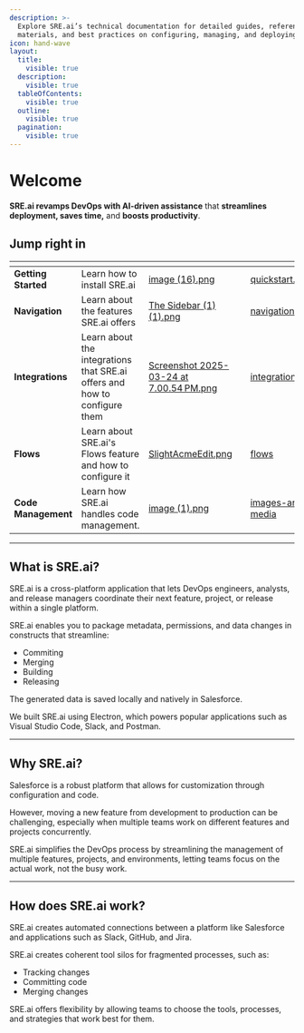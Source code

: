 ```yaml
---
description: >-
  Explore SRE.ai’s technical documentation for detailed guides, reference
  materials, and best practices on configuring, managing, and deploying.
icon: hand-wave
layout:
  title:
    visible: true
  description:
    visible: true
  tableOfContents:
    visible: true
  outline:
    visible: true
  pagination:
    visible: true
---
```


# Welcome

**SRE.ai revamps DevOps with AI-driven assistance** that **streamlines deployment, saves time,** and **boosts productivity**.

## Jump right in

<table data-view="cards"><thead><tr><th></th><th></th><th data-hidden data-card-cover data-type="files"></th><th data-hidden></th><th data-hidden data-card-target data-type="content-ref"></th></tr></thead><tbody><tr><td><strong>Getting Started</strong></td><td>Learn how to install SRE.ai</td><td><a href=".gitbook/assets/image (16).png">image (16).png</a></td><td></td><td><a href="quickstart.md">quickstart.md</a></td></tr><tr><td><strong>Navigation</strong></td><td>Learn about the features SRE.ai offers</td><td><a href=".gitbook/assets/The Sidebar (1) (1).png">The Sidebar (1) (1).png</a></td><td></td><td><a href="navigation.md">navigation.md</a></td></tr><tr><td><strong>Integrations</strong></td><td>Learn about the integrations that SRE.ai offers and how to configure them</td><td><a href=".gitbook/assets/Screenshot 2025-03-24 at 7.00.54 PM.png">Screenshot 2025-03-24 at 7.00.54 PM.png</a></td><td></td><td><a href="integrations/">integrations</a></td></tr><tr><td><strong>Flows</strong></td><td>Learn about SRE.ai's Flows feature and how to configure it</td><td><a href=".gitbook/assets/SlightAcmeEdit.png">SlightAcmeEdit.png</a></td><td></td><td><a href="flows/">flows</a></td></tr><tr><td><strong>Code Management</strong></td><td>Learn how SRE.ai handles code management.</td><td><a href=".gitbook/assets/image (1).png">image (1).png</a></td><td></td><td><a href="images-and-media/">images-and-media</a></td></tr></tbody></table>

***

## **What is SRE.ai?**

SRE.ai is a cross-platform application that lets DevOps engineers, analysts, and release managers coordinate their next feature, project, or release within a single platform.

SRE.ai enables you to package metadata, permissions, and data changes in constructs that streamline:

* Commiting
* Merging
* Building
* Releasing&#x20;

The generated data is saved locally and natively in Salesforce.

We built SRE.ai using Electron, which powers popular applications such as Visual Studio Code, Slack, and Postman.

***

## **Why SRE.ai?**

Salesforce is a robust platform that allows for customization through configuration and code.&#x20;

However, moving a new feature from development to production can be challenging, especially when multiple teams work on different features and projects concurrently.

SRE.ai simplifies the DevOps process by streamlining the management of multiple features, projects, and environments, letting teams focus on the actual work, not the busy work.

***

## **How does** SRE.ai **work?**

SRE.ai creates automated connections between a platform like Salesforce and applications such as Slack, GitHub, and Jira.

SRE.ai creates coherent tool silos for fragmented processes, such as:

* Tracking changes&#x20;
* Committing code&#x20;
* Merging changes

SRE.ai offers flexibility by allowing teams to choose the tools, processes, and strategies that work best for them.

